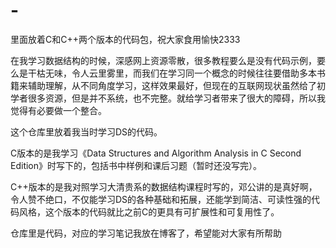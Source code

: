 # -
里面放着C和C++两个版本的代码包，祝大家食用愉快2333

在我学习数据结构的时候，深感网上资源零散，很多教程要么是没有代码示例，要么是干枯无味，令人云里雾里，而我们在学习同一个概念的时候往往要借助多本书籍来辅助理解，从不同角度学习，这样效果最好，但现在的互联网现状虽然给了初学者很多资源，但是并不系统，也不完整。就给学习者带来了很大的障碍，所以我觉得有必要做一个整合。

这个仓库里放着我当时学习DS的代码。

C版本的是我学习《Data Structures and Algorithm Analysis in C Second Edition》时写下的，包括书中样例和课后习题（暂时还没写完）。

C++版本的是我对照学习大清贵系的数据结构课程时写的，邓公讲的是真好啊，令人赞不绝口，不仅能学习DS的各种基础和拓展，还能学到简洁、可读性强的代码风格，这个版本的代码就比之前C的更具有可扩展性和可复用性了。

仓库里是代码，对应的学习笔记我放在博客了，希望能对大家有所帮助
